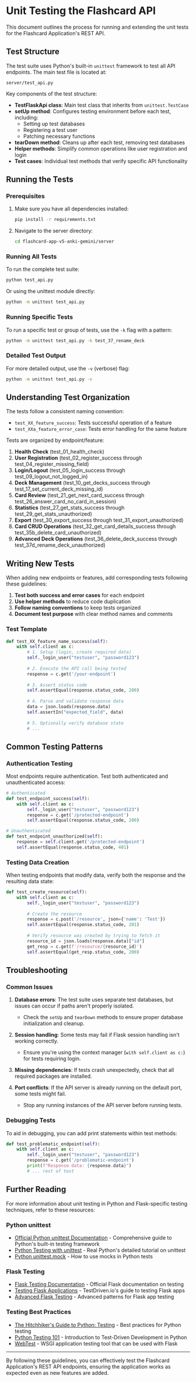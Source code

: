 # Unit Testing the Flashcard API

This document outlines the process for running and extending the unit tests for the Flashcard Application's REST API.

## Test Structure

The test suite uses Python's built-in `unittest` framework to test all API endpoints. The main test file is located at:

```
server/test_api.py
```

Key components of the test structure:

- **TestFlaskApi class**: Main test class that inherits from `unittest.TestCase`
- **setUp method**: Configures testing environment before each test, including:
  - Setting up test databases
  - Registering a test user
  - Patching necessary functions
- **tearDown method**: Cleans up after each test, removing test databases
- **Helper methods**: Simplify common operations like user registration and login
- **Test cases**: Individual test methods that verify specific API functionality

## Running the Tests

### Prerequisites

1. Make sure you have all dependencies installed:
   ```bash
   pip install -r requirements.txt
   ```

2. Navigate to the server directory:
   ```bash
   cd flashcard-app-v5-anki-gemini/server
   ```

### Running All Tests

To run the complete test suite:

```bash
python test_api.py
```

Or using the unittest module directly:

```bash
python -m unittest test_api.py
```

### Running Specific Tests

To run a specific test or group of tests, use the `-k` flag with a pattern:

```bash
python -m unittest test_api.py -k test_37_rename_deck
```

### Detailed Test Output

For more detailed output, use the `-v` (verbose) flag:

```bash
python -m unittest test_api.py -v
```

## Understanding Test Organization

The tests follow a consistent naming convention:

- `test_XX_feature_success`: Tests successful operation of a feature
- `test_XXa_feature_error_case`: Tests error handling for the same feature

Tests are organized by endpoint/feature:

1. **Health Check** (test_01_health_check)
2. **User Registration** (test_02_register_success through test_04_register_missing_field)
3. **Login/Logout** (test_05_login_success through test_09_logout_not_logged_in)
4. **Deck Management** (test_10_get_decks_success through test_17_set_current_deck_missing_id)
5. **Card Review** (test_21_get_next_card_success through test_26_answer_card_no_card_in_session)
6. **Statistics** (test_27_get_stats_success through test_29_get_stats_unauthorized)
7. **Export** (test_30_export_success through test_31_export_unauthorized)
8. **Card CRUD Operations** (test_32_get_card_details_success through test_35b_delete_card_unauthorized)
9. **Advanced Deck Operations** (test_36_delete_deck_success through test_37d_rename_deck_unauthorized)

## Writing New Tests

When adding new endpoints or features, add corresponding tests following these guidelines:

1. **Test both success and error cases** for each endpoint
2. **Use helper methods** to reduce code duplication
3. **Follow naming conventions** to keep tests organized
4. **Document test purpose** with clear method names and comments

### Test Template

```python
def test_XX_feature_name_success(self):
    with self.client as c:
        # 1. Setup (login, create required data)
        self._login_user("testuser", "password123")
        
        # 2. Execute the API call being tested
        response = c.get('/your-endpoint')
        
        # 3. Assert status code
        self.assertEqual(response.status_code, 200)
        
        # 4. Parse and validate response data
        data = json.loads(response.data)
        self.assertIn("expected_field", data)
        
        # 5. Optionally verify database state
        # ...
```

## Common Testing Patterns

### Authentication Testing

Most endpoints require authentication. Test both authenticated and unauthenticated access:

```python
# Authenticated
def test_endpoint_success(self):
    with self.client as c:
        self._login_user("testuser", "password123")
        response = c.get('/protected-endpoint')
        self.assertEqual(response.status_code, 200)

# Unauthenticated
def test_endpoint_unauthorized(self):
    response = self.client.get('/protected-endpoint')
    self.assertEqual(response.status_code, 401)
```

### Testing Data Creation

When testing endpoints that modify data, verify both the response and the resulting data state:

```python
def test_create_resource(self):
    with self.client as c:
        self._login_user("testuser", "password123")
        
        # Create the resource
        response = c.post('/resource', json={'name': 'Test'})
        self.assertEqual(response.status_code, 201)
        
        # Verify resource was created by trying to fetch it
        resource_id = json.loads(response.data)["id"]
        get_resp = c.get(f'/resource/{resource_id}')
        self.assertEqual(get_resp.status_code, 200)
```

## Troubleshooting

### Common Issues

1. **Database errors**: The test suite uses separate test databases, but issues can occur if paths aren't properly isolated.
   - Check the `setUp` and `tearDown` methods to ensure proper database initialization and cleanup.

2. **Session handling**: Some tests may fail if Flask session handling isn't working correctly.
   - Ensure you're using the context manager (`with self.client as c:`) for tests requiring login.

3. **Missing dependencies**: If tests crash unexpectedly, check that all required packages are installed.

4. **Port conflicts**: If the API server is already running on the default port, some tests might fail.
   - Stop any running instances of the API server before running tests.

### Debugging Tests

To aid in debugging, you can add print statements within test methods:

```python
def test_problematic_endpoint(self):
    with self.client as c:
        self._login_user("testuser", "password123")
        response = c.get('/problematic-endpoint')
        print(f"Response data: {response.data}")
        # ... rest of test
```

## Further Reading

For more information about unit testing in Python and Flask-specific testing techniques, refer to these resources:

### Python unittest
- [Official Python unittest Documentation](https://docs.python.org/3/library/unittest.html) - Comprehensive guide to Python's built-in testing framework
- [Python Testing with unittest](https://realpython.com/python-testing/) - Real Python's detailed tutorial on unittest
- [Python unittest.mock](https://docs.python.org/3/library/unittest.mock.html) - How to use mocks in Python tests

### Flask Testing
- [Flask Testing Documentation](https://flask.palletsprojects.com/en/2.3.x/testing/) - Official Flask documentation on testing
- [Testing Flask Applications](https://testdriven.io/blog/flask-pytest/) - TestDriven.io's guide to testing Flask apps
- [Advanced Flask Testing](https://www.patricksoftwareblog.com/testing-a-flask-application-using-pytest/) - Advanced patterns for Flask app testing

### Testing Best Practices
- [The Hitchhiker's Guide to Python: Testing](https://docs.python-guide.org/writing/tests/) - Best practices for Python testing
- [Python Testing 101](https://www.codecademy.com/article/tdd-python) - Introduction to Test-Driven Development in Python
- [WebTest](https://docs.pylonsproject.org/projects/webtest/en/latest/) - WSGI application testing tool that can be used with Flask

---

By following these guidelines, you can effectively test the Flashcard Application's REST API endpoints, ensuring the application works as expected even as new features are added. 